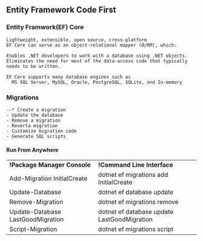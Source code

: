 ## Entity Framework Code First

### Entity Framwork(EF) Core
```
Lightweight, extensible, open source, cross-platform 
EF Core can serve as an object-relational mapper (O/RM), which:

Enables .NET developers to work with a database using .NET objects.
Eliminates the need for most of the data-access code that typically needs to be written.

EF Core supports many database engines such as
  MS SQL Server, MySQL, Oracle, PostgreSQL, SQLite, and In-memory
```

### Migrations
```
--* Create a migration
- Update the database
- Remove a migration
- Reverta migration
- Customize migration code
- Generate SQL scripts
```

#### Run From Anywhere
<table>
  <tr>
    <td><strong>!Package Manager Console</strong></td>
    <td><strong>!Command Line Interface</strong></td>
  </tr>  
  <tr>
    <td>Add-Migration InitialCreate</td>
    <td>dotnet ef migrations add InitialCreate</td>
  </tr>
   <tr>
    <td>Update-Database</td>
    <td>dotnet ef database update</td>
  </tr>
   <tr>
    <td>Remove-Migration</td>
    <td>dotnet ef migrations remove</td>
  </tr>
   <tr>
    <td>Update-Database LastGoodMigration</td>
    <td>dotnet ef database update LastGoodMigration</td>
  </tr>
   <tr>
    <td>Script-Migration</td>
    <td>dotnet ef migrations script</td>
  </tr>
</table>
